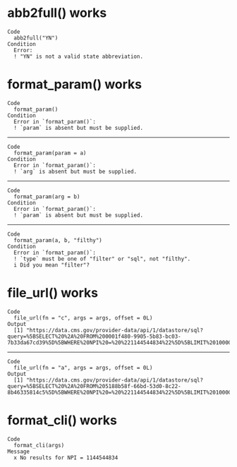 # abb2full() works

    Code
      abb2full("YN")
    Condition
      Error:
      ! "YN" is not a valid state abbreviation.

# format_param() works

    Code
      format_param()
    Condition
      Error in `format_param()`:
      ! `param` is absent but must be supplied.

---

    Code
      format_param(param = a)
    Condition
      Error in `format_param()`:
      ! `arg` is absent but must be supplied.

---

    Code
      format_param(arg = b)
    Condition
      Error in `format_param()`:
      ! `param` is absent but must be supplied.

---

    Code
      format_param(a, b, "filthy")
    Condition
      Error in `format_param()`:
      ! `type` must be one of "filter" or "sql", not "filthy".
      i Did you mean "filter"?

# file_url() works

    Code
      file_url(fn = "c", args = args, offset = 0L)
    Output
      [1] "https://data.cms.gov/provider-data/api/1/datastore/sql?query=%5BSELECT%20%2A%20FROM%200001f480-9905-5b83-bc03-7b33da67cd39%5D%5BWHERE%20NPI%20=%20%221144544834%22%5D%5BLIMIT%2010000%20OFFSET%200%5D;&show_db_columns"

---

    Code
      file_url(fn = "a", args = args, offset = 0L)
    Output
      [1] "https://data.cms.gov/provider-data/api/1/datastore/sql?query=%5BSELECT%20%2A%20FROM%205188b58f-66bd-53d0-8c22-8b46335814c5%5D%5BWHERE%20NPI%20=%20%221144544834%22%5D%5BLIMIT%2010000%20OFFSET%200%5D;&show_db_columns"

# format_cli() works

    Code
      format_cli(args)
    Message
      x No results for NPI = 1144544834

